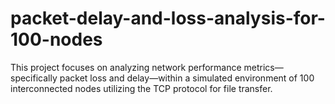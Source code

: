 # packet-delay-and-loss-analysis-for-100-nodes
This project focuses on analyzing network performance metrics—specifically packet loss and delay—within a simulated environment of 100 interconnected nodes utilizing the TCP protocol for file transfer.  
